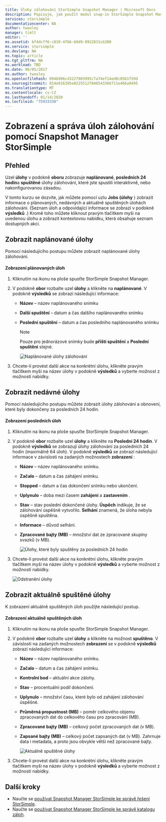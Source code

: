 ```yaml
---
title: Úlohy zálohování StorSimple Snapshot Manager | Microsoft Docs
description: Popisuje, jak použít modul snap-in StorSimple Snapshot Manager konzoly MMC k zobrazení a správě naplánovaných, aktuálně spuštěných a dokončených úloh zálohování.
services: storsimple
documentationcenter: NA
author: twooley
manager: timlt
editor: ''
ms.assetid: bf4dcff6-c819-4766-b9d9-9922831cb200
ms.service: storsimple
ms.devlang: NA
ms.topic: article
ms.tgt_pltfrm: NA
ms.workload: TBD
ms.date: 06/05/2017
ms.author: twooley
ms.openlocfilehash: 094b996cd3227903995c7a74ef14ed8c0561f59d
ms.sourcegitcommit: 014e916305e0225512f040543366711e466a9495
ms.translationtype: MT
ms.contentlocale: cs-CZ
ms.lasthandoff: 01/14/2020
ms.locfileid: "75933338"
---
```

# <a name="use-storsimple-snapshot-manager-to-view-and-manage-backup-jobs"></a>Zobrazení a správa úloh zálohování pomocí Snapshot Manager StorSimple

## <a name="overview"></a>Přehled
Uzel **úlohy** v podokně **oboru** zobrazuje **naplánované**, **posledních 24 hodin**a **spuštěné** úlohy zálohování, které jste spustili interaktivně, nebo nakonfigurovanou zásadou. 

V tomto kurzu se dozvíte, jak můžete pomocí uzlu **Jobs (úlohy** ) zobrazit informace o plánovaných, nedávných a aktuálně spuštěných úlohách zálohování. (Seznam úloh a odpovídající informace se zobrazí v podokně **výsledků** .) Kromě toho můžete kliknout pravým tlačítkem myši na uvedenou úlohu a zobrazit kontextovou nabídku, která obsahuje seznam dostupných akcí.

## <a name="view-scheduled-jobs"></a>Zobrazit naplánované úlohy
Pomocí následujícího postupu můžete zobrazit naplánované úlohy zálohování.

#### <a name="to-view-scheduled-jobs"></a>Zobrazení plánovaných úloh
1. Kliknutím na ikonu na ploše spusťte StorSimple Snapshot Manager. 
2. V podokně **obor** rozbalte uzel **úlohy** a klikněte na **naplánované**. V podokně **výsledků** se zobrazí následující informace:
   
   * **Název** – název naplánovaného snímku
   * **Další spuštění** – datum a čas dalšího naplánovaného snímku
   * **Poslední spuštění** – datum a čas posledního naplánovaného snímku
     
     > [!NOTE]
     > Pouze pro jednorázové snímky bude **příští spuštění** a **Poslední spuštění** stejné.
     
     ![Naplánované úlohy zálohování](./media/storsimple-snapshot-manager-manage-backup-jobs/HCS_SSM_Jobs_scheduled.png) 
3. Chcete-li provést další akce na konkrétní úlohu, klikněte pravým tlačítkem myši na název úlohy v podokně **výsledků** a vyberte možnost z možností nabídky.

## <a name="view-recent-jobs"></a>Zobrazit nedávné úlohy
Pomocí následujícího postupu můžete zobrazit úlohy zálohování a obnovení, které byly dokončeny za posledních 24 hodin.

#### <a name="to-view-recent-jobs"></a>Zobrazení posledních úloh
1. Kliknutím na ikonu na ploše spusťte StorSimple Snapshot Manager.
2. V podokně **obor** rozbalte uzel **úlohy** a klikněte na **Poslední 24 hodin**. V podokně **výsledků** se zobrazují úlohy zálohování za posledních 24 hodin (maximálně 64 úloh). V podokně **výsledků** se zobrazí následující informace v závislosti na zadaných možnostech **zobrazení** :
   
   * **Název** – název naplánovaného snímku.
   * **Začalo** – datum a čas zahájení snímku.
   * **Stopped** – datum a čas dokončení snímku nebo ukončení.
   * **Uplynulo** – doba mezi časem **zahájení** a **zastavením** .
   * **Stav** – stav poslední dokončené úlohy. **Úspěch** indikuje, že se zálohování úspěšně vytvořilo. **Selhání** znamená, že úloha nebyla úspěšně spuštěna.
   * **Informace** – důvod selhání.
   * **Zpracované bajty (MB)** – množství dat ze zpracované skupiny svazků (v MB). 
     
     ![Úlohy, které byly spuštěny za posledních 24 hodin](./media/storsimple-snapshot-manager-manage-backup-jobs/HCS_SSM_Jobs_Last_24_hours.png) 
3. Chcete-li provést další akce na konkrétní úlohu, klikněte pravým tlačítkem myši na název úlohy v podokně **výsledků** a vyberte možnost z možností nabídky.
   
    ![Odstranění úlohy](./media/storsimple-snapshot-manager-manage-backup-catalog/HCS_SSM_Delete_backup.png)

## <a name="view-currently-running-jobs"></a>Zobrazit aktuálně spuštěné úlohy
K zobrazení aktuálně spuštěných úloh použijte následující postup.

#### <a name="to-view-currently-running-jobs"></a>Zobrazení aktuálně spuštěných úloh
1. Kliknutím na ikonu na ploše spusťte StorSimple Snapshot Manager.
2. V podokně **obor** rozbalte uzel **úlohy** a klikněte na možnost **spuštěno**. V závislosti na zadaných možnostech **zobrazení** se v podokně **výsledků** zobrazí následující informace:
   
   * **Název** – název naplánovaného snímku.
   * **Začalo** – datum a čas zahájení snímku.
   * **Kontrolní bod** – aktuální akce zálohy.
   * **Stav** – procentuální podíl dokončení.
   * **Uplynulo** – množství času, které bylo od zahájení zálohování úspěšné. 
   * **Průměrná propustnost (MB)** – poměr celkového objemu zpracovaných dat do celkového času pro zpracování (MB).
   * **Zpracované bajty (MB)** – celkový počet zpracovaných dat (v MB).
   * **Zapsané bajty (MB)** – celkový počet zapsaných dat (v MB). Zahrnuje data i metadata, a proto jsou obvykle větší než zpracované bajty.
     
     ![Aktuálně spuštěné úlohy](./media/storsimple-snapshot-manager-manage-backup-jobs/HCS_SSM_Jobs_running.png)
3. Chcete-li provést další akce na konkrétní úlohu, klikněte pravým tlačítkem myši na název úlohy v podokně **výsledků** a vyberte možnost z možností nabídky.

## <a name="next-steps"></a>Další kroky
* Naučte se [používat Snapshot Manager StorSimple ke správě řešení StorSimple](storsimple-snapshot-manager-admin.md).
* Naučte se [používat Snapshot Manager StorSimple ke správě katalogu záloh](storsimple-snapshot-manager-manage-backup-catalog.md).


